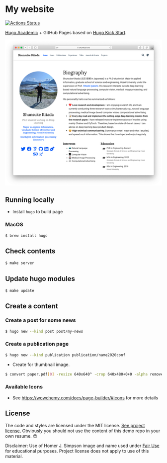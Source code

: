 # My website

[![Actions Status](https://github.com/shunk031/shunk031.github.io/workflows/Page%20Build/badge.svg)](https://github.com/shunk031/shunk031.github.io/actions?query=workflow%3A%22Page+Build%22)

[Hugo Academic](https://github.com/gcushen/hugo-academic) + GitHub Pages based on [Hugo Kick Start](https://github.com/ShanSabri/academic-kickstart).

[![Website Thumbnail](.github/README/thumbnail.png)](http://www.shunk031.me)

## Running locally

- Install `hugo` to build page

### MacOS

```sh
$ brew install hugo
```

## Check contents

```sh
$ make server
```

## Update hugo modules

```sh
$ make update
```

## Create a content
### Create a post for some news

```sh
$ hugo new --kind post post/my-news
```

### Create a publication page

```sh
$ hugo new --kind publication publication/name2020conf
```

- Create for thumbnail image.

```sh
$ convert paper.pdf[0] -resize 640x640^ -crop 640x480+0+0 -alpha remove featured.png
```

### Available Icons

- See https://wowchemy.com/docs/page-builder/#icons for more details

## License

The code and styles are licensed under the MIT license. [See project license.](LICENSE) Obviously you should not use the content of this demo repo in your own resume. :wink:

Disclaimer: Use of Homer J. Simpson image and name used under [Fair Use](https://en.wikipedia.org/wiki/Fair_use) for educational purposes. Project license does not apply to use of this material.
